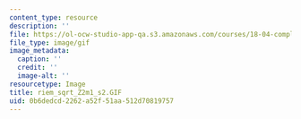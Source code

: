 ```yaml
---
content_type: resource
description: ''
file: https://ol-ocw-studio-app-qa.s3.amazonaws.com/courses/18-04-complex-variables-with-applications-fall-1999/0b6dedcd2262a52f51aa512d70819757_riem_sqrt_Z2m1_s2.GIF
file_type: image/gif
image_metadata:
  caption: ''
  credit: ''
  image-alt: ''
resourcetype: Image
title: riem_sqrt_Z2m1_s2.GIF
uid: 0b6dedcd-2262-a52f-51aa-512d70819757
---
```

